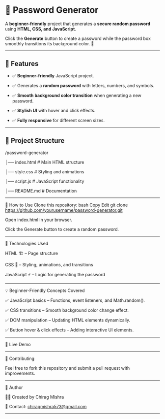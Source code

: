 # 🔐 Password Generator

A **beginner-friendly** project that generates a **secure random password** using **HTML, CSS, and JavaScript**.  

Click the **Generate** button to create a password while the password box smoothly transitions its background color. 🚀  

---

## 🎯 Features

- ✅ **Beginner-friendly** JavaScript project.
    
- ✅ Generates a **random password** with letters, numbers, and symbols.

- ✅ **Smooth background color transition** when generating a new password.
  
- ✅ **Stylish UI** with hover and click effects.
  
- ✅ **Fully responsive** for different screen sizes.  

---

## 📂 Project Structure  

/password-generator

│── index.html       # Main HTML structure

│── style.css        # Styling and animations

│── script.js        # JavaScript functionality

│── README.md        # Documentation


---

📜 How to Use
Clone this repository:
bash
Copy
Edit
git clone https://github.com/yourusername/password-generator.git

Open index.html in your browser.

Click the Generate button to create a random password.

---

📌 Technologies Used

HTML 🏗️ – Page structure

CSS 🎨 – Styling, animations, and transitions

JavaScript ⚡ – Logic for generating the password

---

💡 Beginner-Friendly Concepts Covered

✅ JavaScript basics – Functions, event listeners, and Math.random().

✅ CSS transitions – Smooth background color change effect.

✅ DOM manipulation – Updating HTML elements dynamically.

✅ Button hover & click effects – Adding interactive UI elements.

---

🚀 Live Demo

---

💖 Contributing

Feel free to fork this repository and submit a pull request with improvements.

---

📝 Author

👨‍💻 Created by Chirag Mishra

📧 Contact: chiragmishra573@gmail.com

---
